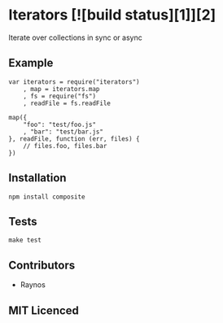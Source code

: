 # Iterators [![build status][1]][2]

Iterate over collections in sync or async

## Example

    var iterators = require("iterators")
        , map = iterators.map
        , fs = require("fs")
        , readFile = fs.readFile

    map({
        "foo": "test/foo.js"
        , "bar": "test/bar.js"
    }, readFile, function (err, files) {
        // files.foo, files.bar
    })

## Installation

`npm install composite`

## Tests

`make test`

## Contributors

 - Raynos

## MIT Licenced